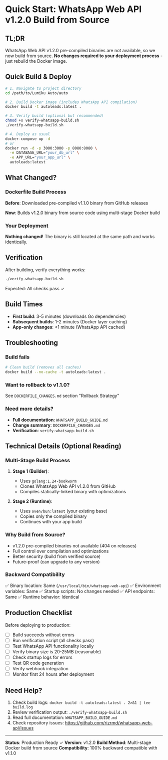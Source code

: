 # Quick Start: WhatsApp Web API v1.2.0 Build from Source

## TL;DR

WhatsApp Web API v1.2.0 pre-compiled binaries are not available, so we now build from source. **No changes required to your deployment process** - just rebuild the Docker image.

## Quick Build & Deploy

```bash
# 1. Navigate to project directory
cd /path/to/Lumiku Auto/auto

# 2. Build Docker image (includes WhatsApp API compilation)
docker build -t autoleads:latest .

# 3. Verify build (optional but recommended)
chmod +x verify-whatsapp-build.sh
./verify-whatsapp-build.sh

# 4. Deploy as usual
docker-compose up -d
# or
docker run -d -p 3000:3000 -p 8080:8080 \
  -e DATABASE_URL="your_db_url" \
  -e APP_URL="your_app_url" \
  autoleads:latest
```

## What Changed?

### Dockerfile Build Process

**Before**: Downloaded pre-compiled v1.1.0 binary from GitHub releases

**Now**: Builds v1.2.0 binary from source code using multi-stage Docker build

### Your Deployment

**Nothing changed!** The binary is still located at the same path and works identically.

## Verification

After building, verify everything works:

```bash
./verify-whatsapp-build.sh
```

Expected: All checks pass ✓

## Build Times

- **First build**: 3-5 minutes (downloads Go dependencies)
- **Subsequent builds**: 1-2 minutes (Docker layer caching)
- **App-only changes**: <1 minute (WhatsApp API cached)

## Troubleshooting

### Build fails

```bash
# Clean build (removes all caches)
docker build --no-cache -t autoleads:latest .
```

### Want to rollback to v1.1.0?

See `DOCKERFILE_CHANGES.md` section "Rollback Strategy"

### Need more details?

- **Full documentation**: `WHATSAPP_BUILD_GUIDE.md`
- **Change summary**: `DOCKERFILE_CHANGES.md`
- **Verification**: `verify-whatsapp-build.sh`

## Technical Details (Optional Reading)

### Multi-Stage Build Process

1. **Stage 1 (Builder)**:
   - Uses `golang:1.24-bookworm`
   - Clones WhatsApp Web API v1.2.0 from GitHub
   - Compiles statically-linked binary with optimizations

2. **Stage 2 (Runtime)**:
   - Uses `oven/bun:latest` (your existing base)
   - Copies only the compiled binary
   - Continues with your app build

### Why Build from Source?

- v1.2.0 pre-compiled binaries not available (404 on releases)
- Full control over compilation and optimizations
- Better security (build from verified source)
- Future-proof (can upgrade to any version)

### Backward Compatibility

✅ Binary location: Same (`/usr/local/bin/whatsapp-web-api`)
✅ Environment variables: Same
✅ Startup scripts: No changes needed
✅ API endpoints: Same
✅ Runtime behavior: Identical

## Production Checklist

Before deploying to production:

- [ ] Build succeeds without errors
- [ ] Run verification script (all checks pass)
- [ ] Test WhatsApp API functionality locally
- [ ] Verify binary size is 20-25MB (reasonable)
- [ ] Check startup logs for errors
- [ ] Test QR code generation
- [ ] Verify webhook integration
- [ ] Monitor first 24 hours after deployment

## Need Help?

1. Check build logs: `docker build -t autoleads:latest . 2>&1 | tee build.log`
2. Review verification output: `./verify-whatsapp-build.sh`
3. Read full documentation: `WHATSAPP_BUILD_GUIDE.md`
4. Check repository issues: https://github.com/rizrmd/whatsapp-web-api/issues

---

**Status**: Production Ready ✓
**Version**: v1.2.0
**Build Method**: Multi-stage Docker build from source
**Compatibility**: 100% backward compatible with v1.1.0
